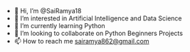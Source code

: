 - 👋 Hi, I’m @SaiRamya18
- 👀 I’m interested in Artificial Intelligence and Data Science
- 🌱 I’m currently learning Python
- 💞️ I’m looking to collaborate on Python Beginners Projects
- 📫 How to reach me sairamya862@gmail.com

<!---
SaiRamya18/SaiRamya18 is a ✨ special ✨ repository because its `README.md` (this file) appears on your GitHub profile.
You can click the Preview link to take a look at your changes.
--->
